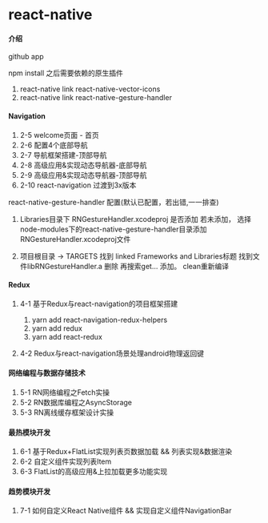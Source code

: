 # react-native

#### 介绍
github app 

npm install 之后需要依赖的原生插件
1. react-native link react-native-vector-icons
2. react-native link react-native-gesture-handler

#### Navigation

1. 2-5 welcome页面 - 首页
2. 2-6 配置4个底部导航
3. 2-7 导航框架搭建-顶部导航
4. 2-8 高级应用&实现动态导航器-底部导航
5. 2-9 高级应用&实现动态导航器-顶部导航
6. 2-10 react-navigation 过渡到3x版本

react-native-gesture-handler 配置(默认已配置，若出错,一一排查)

1. Libraries目录下 RNGestureHandler.xcodeproj 是否添加
若未添加， 选择node-modules下的react-native-gesture-handler目录添加RNGestureHandler.xcodeproj文件

2. 项目根目录 -> TARGETS 找到 linked Frameworks and Libraries标题
找到文件libRNGestureHandler.a 删除 再搜索get... 添加。 clean重新编译

#### Redux
1. 4-1 基于Redux与react-navigation的项目框架搭建
   1. yarn add react-navigation-redux-helpers
   2. yarn add redux
   3. yarn add react-redux

2. 4-2 Redux与react-navigation场景处理android物理返回键

#### 网络编程与数据存储技术
1. 5-1 RN网络编程之Fetch实操
2. 5-2 RN数据库编程之AsyncStorage
3. 5-3 RN离线缓存框架设计实操

#### 最热模块开发
1. 6-1 基于Redux+FlatList实现列表页数据加载 && 列表实现&数据渲染
2. 6-2 自定义组件实现列表Item
3. 6-3 FlatList的高级应用&上拉加载更多功能实现

#### 趋势模块开发
1. 7-1 如何自定义React Native组件 && 实现自定义组件NavigationBar